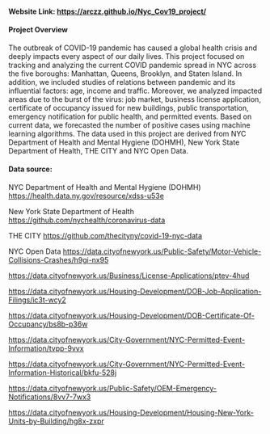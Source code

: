 
#### Website Link: https://arczz.github.io/Nyc_Cov19_project/

#### Project Overview 
The outbreak of COVID-19 pandemic has caused a global health crisis and deeply impacts every aspect of our daily lives. This project focused on tracking and analyzing the current COVID pandemic spread in NYC across the five boroughs: Manhattan, Queens, Brooklyn, and Staten Island. In addition, we included studies of relations between pandemic and its influential factors: age, income and traffic. Moreover, we analyzed impacted areas due to the burst of the virus: job market, business license application, certificate of occupancy issued for new buildings, public transportation, emergency notification for public health, and permitted events. Based on current data, we forecasted the number of positive cases using machine learning algorithms. The data used in this project are derived from NYC Department of Health and Mental Hygiene (DOHMH), New York State Department of Health, THE CITY and NYC Open Data.


#### Data source:
NYC Department of Health and Mental Hygiene (DOHMH)
https://health.data.ny.gov/resource/xdss-u53e

New York State Department of Health 
https://github.com/nychealth/coronavirus-data

THE CITY 
https://github.com/thecityny/covid-19-nyc-data

NYC Open Data
https://data.cityofnewyork.us/Public-Safety/Motor-Vehicle-Collisions-Crashes/h9gi-nx95

https://data.cityofnewyork.us/Business/License-Applications/ptev-4hud

https://data.cityofnewyork.us/Housing-Development/DOB-Job-Application-Filings/ic3t-wcy2

https://data.cityofnewyork.us/Housing-Development/DOB-Certificate-Of-Occupancy/bs8b-p36w

https://data.cityofnewyork.us/City-Government/NYC-Permitted-Event-Information/tvpp-9vvx

https://data.cityofnewyork.us/City-Government/NYC-Permitted-Event-Information-Historical/bkfu-528j

https://data.cityofnewyork.us/Public-Safety/OEM-Emergency-Notifications/8vv7-7wx3

https://data.cityofnewyork.us/Housing-Development/Housing-New-York-Units-by-Building/hg8x-zxpr




